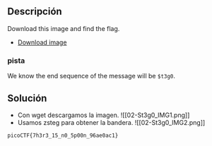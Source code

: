 
## Descripción 

Download this image and find the flag.

- [Download image](https://artifacts.picoctf.net/c/215/pico.flag.png)
### pista

We know the end sequence of the message will be `$t3g0`.
## Solución

- Con wget descargamos la imagen.
![[02-St3g0_IMG1.png]]
- Usamos zsteg para obtener la bandera.
![[02-St3g0_IMG2.png]]



```
picoCTF{7h3r3_15_n0_5p00n_96ae0ac1}
```

